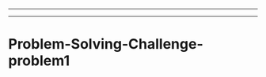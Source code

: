 --------------------------------------------------------------------------------------------------
-----------------------------------------------------------------------------------
# Problem-Solving-Challenge-problem1
